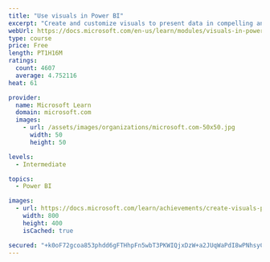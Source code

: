 ```yaml
---
title: "Use visuals in Power BI"
excerpt: "Create and customize visuals to present data in compelling and insightful ways."
webUrl: https://docs.microsoft.com/en-us/learn/modules/visuals-in-power-bi/
type: course
price: Free
length: PT1H16M
ratings:
  count: 4607
  average: 4.752116
heat: 61

provider:
  name: Microsoft Learn
  domain: microsoft.com
  images:
    - url: /assets/images/organizations/microsoft.com-50x50.jpg
      width: 50
      height: 50

levels:
  - Intermediate

topics:
  - Power BI

images:
  - url: https://docs.microsoft.com/learn/achievements/create-visuals-power-bi-desktop-social.png
    width: 800
    height: 400
    isCached: true

secured: "+k0oF72gcoa853phdd6gFTHhpFn5wbT3PKWIQjxDzW+a2JUqWaPdI8wPNhsyC/Zg18jcR3eX3rxLr8oryGol4UiQJTexSZtE3GRICkhRMTYrfFbXUIjkhErs1k7+vjRYVtGwUz7A9rT50dtDauCXBLO6QWz1aBiA2Yw+IoZDpndQT1h/pcYCLCb6ZxrjmkYFZBOMNus455kXqM8DwZCK1Ksih9Drr1arsCJ6qXWeeC7kIBeczhuW2ez5jE0MsrttlPkAwHRkE7F1H+e6mEiOwMHgkVlLikt5UMGk+JTiXiBC20coFNxdboTWOWIN8qkHkO8yz7GTnc1Tvd4lCAQ0HU1FkiWSM114tH450/yMupbK9F+vJQvxc8gOjlh65AHOzqSNO2rTmodjhbDH4LJY3I5VaveObZi8rbFAkn6GzHc=;BMkPpdJRqmcbzxQxaIZ0qQ=="
---
```



